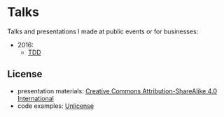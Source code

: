 Talks
=====

Talks and presentations I made at public events or for businesses:

- 2016:
    - [TDD](2016/tdd)

License
-------

- presentation materials: [Creative Commons Attribution-ShareAlike 4.0
  International](http://creativecommons.org/licenses/by-sa/4.0/)
- code examples: [Unlicense](http://unlicense.org)
